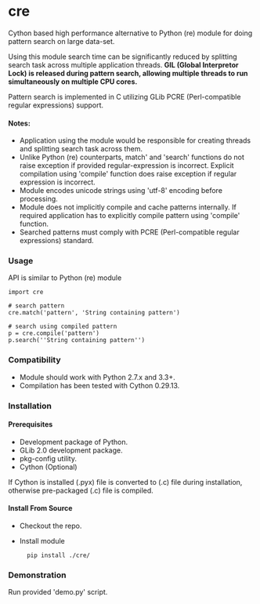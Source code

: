 # cre

Cython based high performance alternative to Python (re) module for doing pattern search on large data-set.

Using this module search time can be significantly reduced by splitting search task across multiple application threads. **GIL (Global Interpretor Lock) is released during pattern search, allowing multiple threads to run simultaneously on multiple CPU cores.**

Pattern search is implemented in C utilizing GLib PCRE (Perl-compatible regular expressions) support.

#### Notes:
* Application using the module would be responsible for creating threads and splitting search task across them.
* Unlike Python (re) counterparts, match' and 'search' functions do not raise exception if provided regular-expression is incorrect. Explicit compilation using 'compile' function does raise exception if regular expression is incorrect.
* Module encodes unicode strings using 'utf-8' encoding before processing.
* Module does not implicitly compile and cache patterns internally. If required application has to explicitly compile pattern  using 'compile' function.
* Searched patterns must comply with PCRE (Perl-compatible regular expressions) standard.

### Usage

API is similar to Python (re) module

    import cre

    # search pattern
    cre.match('pattern', 'String containing pattern')

    # search using compiled pattern
    p = cre.compile('pattern')
    p.search(''String containing pattern'')
    
### Compatibility

* Module should work with Python 2.7.x and 3.3+.
* Compilation has been tested with Cython 0.29.13.

### Installation

#### Prerequisites

* Development package of Python.
* GLib 2.0 development package.
* pkg-config utility.
* Cython (Optional)

If Cython is installed (.pyx) file is converted to (.c) file during installation, otherwise pre-packaged (.c) file is compiled.

#### Install From Source

* Checkout the repo.
* Install module
	    
	    pip install ./cre/

### Demonstration

Run provided 'demo.py' script.
